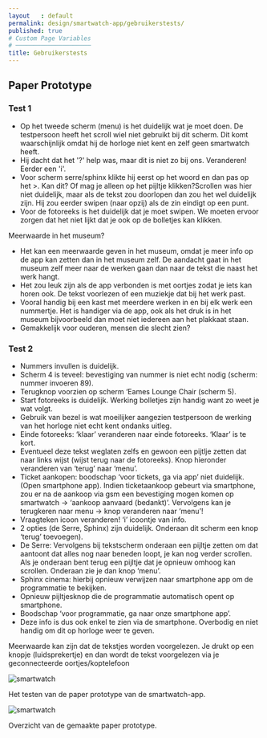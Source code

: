 ```yaml
---
layout   : default
permalink: design/smartwatch-app/gebruikerstests/
published: true
# Custom Page Variables
# ─────────────────────
title: Gebruikerstests
---
```


Paper Prototype
---------------
### Test 1

 - Op het tweede scherm (menu) is het duidelijk wat je moet doen. De testpersoon heeft het scroll wiel niet gebruikt bij dit scherm. Dit komt waarschijnlijk omdat hij de horloge niet kent en zelf geen smartwatch heeft.
 - Hij dacht dat het '?' help was, maar dit is niet zo bij ons. Veranderen! Eerder een 'i'.
 - Voor scherm serre/sphinx klikte hij eerst op het woord en dan pas op het >. Kan dit? Of mag je alleen op het pijltje klikken?Scrollen was hier niet duidelijk, maar als de tekst zou doorlopen dan zou het wel duidelijk zijn. Hij zou eerder swipen (naar opzij) als de zin eindigt op een punt. 
 - Voor de fotoreeks is het duidelijk dat je moet swipen. We moeten ervoor zorgen dat het niet lijkt dat je ook op de bolletjes kan klikken.


Meerwaarde in het museum?
 - Het kan een meerwaarde geven in het museum, omdat je meer info op de app kan zetten dan in het museum zelf. De aandacht gaat in het museum zelf meer naar de werken gaan dan naar de tekst die naast het werk hangt. 
 - Het zou leuk zijn als de app verbonden is met oortjes zodat je iets kan horen ook. De tekst voorlezen of een muziekje dat bij het werk past. 
 - Vooral handig bij een kast met meerdere werken in en bij elk werk een nummertje. Het is handiger via de app, ook als het druk is in het museum bijvoorbeeld dan moet niet iedereen aan het plakkaat staan.
 - Gemakkelijk voor ouderen, mensen die slecht zien? 

### Test 2

 - Nummers invullen is duidelijk. 
 - Scherm 4 is teveel: bevestiging van nummer is niet echt nodig (scherm: nummer invoeren 89).
 - Terugknop voorzien op scherm ‘Eames Lounge Chair (scherm 5).
 - Start fotoreeks is duidelijk. Werking bolletjes zijn handig want zo weet je wat volgt.
 - Gebruik van bezel is wat moeilijker aangezien testpersoon de werking van het horloge niet echt kent ondanks uitleg.
 - Einde fotoreeks: ‘klaar’ veranderen naar einde fotoreeks. ‘Klaar’ is te kort. 
 - Eventueel deze tekst weglaten zelfs en gewoon een pijtlje zetten dat naar links wijst (wijst terug naar de fotoreeks). Knop hieronder veranderen van ‘terug’ naar ‘menu’. 
 - Ticket aankopen: boodschap ‘voor tickets, ga via app’ niet duidelijk. (Open smartphone app). Indien ticketaankoop gebeurt via smartphone, zou er na de aankoop via gsm een bevestiging mogen komen op smartwatch -> ‘aankoop aanvaard (bedankt)’. Vervolgens kan je terugkeren naar menu -> knop veranderen naar ‘menu’!
 - Vraagteken icoon veranderen! ‘i’ icoontje van info.
 - 2 opties (de Serre, Sphinx) zijn duidelijk. Onderaan dit scherm een knop ‘terug’ toevoegen). 
 - De Serre: Vervolgens bij tekstscherm onderaan een pijltje zetten om dat aantoont dat alles nog naar beneden loopt, je kan nog verder scrollen. Als je onderaan bent terug een pijltje dat je opnieuw omhoog kan scrollen. Onderaan zie je dan knop ‘menu’.
 - Sphinx cinema: hierbij opnieuw verwijzen naar smartphone app om de programmatie te bekijken. 
 - Opnieuw pijltjesknop die de programmatie automatisch opent op smartphone.
 - Boodschap ‘voor programmatie, ga naar onze smartphone app’.
 - Deze info is dus ook enkel te zien via de smartphone. Overbodig en niet handig om dit op horloge weer te geven.

Meerwaarde kan zijn dat de tekstjes worden voorgelezen. Je drukt op een knopje (luidsprekertje) en dan wordt de tekst voorgelezen via je geconnecteerde oortjes/koptelefoon

<img src="../../../images/gebruikerstest_watch.jpg" alt="smartwatch" class="image_gebruikerstest">
<p class="uitlegfoto">Het testen van de paper prototype van de smartwatch-app. </p>

<img src="../../../images/gebruikerstest_watch_1.jpg" alt="smartwatch" class="image_gebruikerstest">
<p class="uitlegfoto">Overzicht van de gemaakte paper prototype.</p>